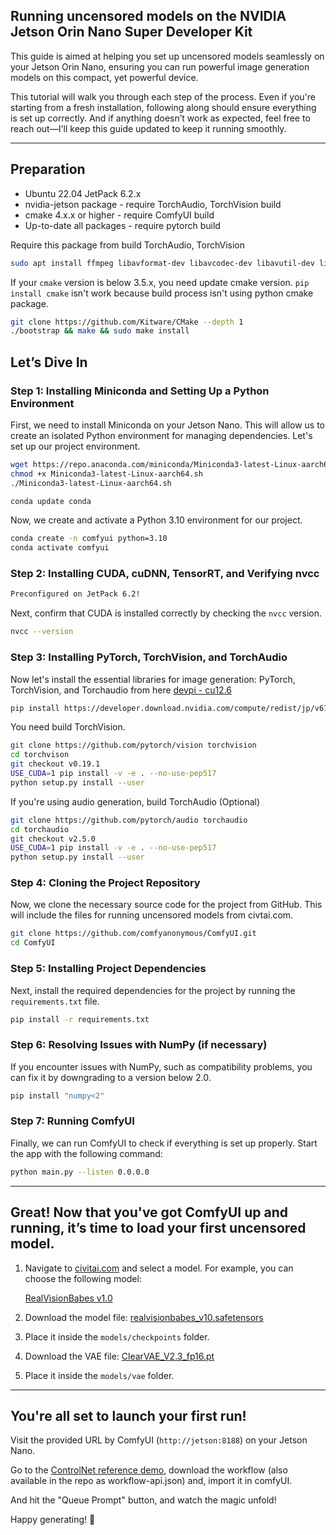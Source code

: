 ## Running uncensored models on the NVIDIA Jetson Orin Nano Super Developer Kit

This guide is aimed at helping you set up uncensored models seamlessly on your Jetson Orin Nano, ensuring you can run powerful image generation models on this compact, yet powerful device.

This tutorial will walk you through each step of the process. Even if you're starting from a fresh installation, following along should ensure everything is set up correctly. And if anything doesn’t work as expected, feel free to reach out—I'll keep this guide updated to keep it running smoothly.

---
## Preparation
* Ubuntu 22.04 JetPack 6.2.x
* nvidia-jetson package - require TorchAudio, TorchVision build
* cmake 4.x.x or higher - require ComfyUI build
* Up-to-date all packages - require pytorch build

Require this package from build TorchAudio, TorchVision
```bash
sudo apt install ffmpeg libavformat-dev libavcodec-dev libavutil-dev libavdevice-dev libavfilter-dev
```

If your `cmake` version is below 3.5.x, you need update cmake version.
`pip install cmake` isn't work because build process isn't using python cmake package.
```bash
git clone https://github.com/Kitware/CMake --depth 1
./bootstrap && make && sudo make install
```

## Let’s Dive In

### Step 1: Installing Miniconda and Setting Up a Python Environment

First, we need to install Miniconda on your Jetson Nano. This will allow us to create an isolated Python environment for managing dependencies. Let's set up our project environment.

```bash
wget https://repo.anaconda.com/miniconda/Miniconda3-latest-Linux-aarch64.sh
chmod +x Miniconda3-latest-Linux-aarch64.sh
./Miniconda3-latest-Linux-aarch64.sh

conda update conda
```

Now, we create and activate a Python 3.10 environment for our project.

```bash
conda create -n comfyui python=3.10
conda activate comfyui
```

### Step 2: Installing CUDA, cuDNN, TensorRT, and Verifying nvcc

```bash
Preconfigured on JetPack 6.2!
```

Next, confirm that CUDA is installed correctly by checking the `nvcc` version.

```bash
nvcc --version
```

### Step 3: Installing PyTorch, TorchVision, and TorchAudio

Now let's install the essential libraries for image generation: PyTorch, TorchVision, and Torchaudio from here [devpi - cu12.6](http://jetson.webredirect.org/jp6/cu126)

```bash
pip install https://developer.download.nvidia.com/compute/redist/jp/v61/pytorch/torch-2.5.0a0+872d972e41.nv24.08.17622132-cp310-cp310-linux_aarch64.whl
```

You need build TorchVision.
```bash
git clone https://github.com/pytorch/vision torchvision
cd torchvison
git checkout v0.19.1
USE_CUDA=1 pip install -v -e . --no-use-pep517
python setup.py install --user
```

If you're using audio generation, build TorchAudio (Optional)
```bash
git clone https://github.com/pytorch/audio torchaudio
cd torchaudio
git checkout v2.5.0
USE_CUDA=1 pip install -v -e . --no-use-pep517
python setup.py install --user
```

### Step 4: Cloning the Project Repository

Now, we clone the necessary source code for the project from GitHub. This will include the files for running uncensored models from civtai.com.

```bash
git clone https://github.com/comfyanonymous/ComfyUI.git
cd ComfyUI
```

### Step 5: Installing Project Dependencies

Next, install the required dependencies for the project by running the `requirements.txt` file.

```bash
pip install -r requirements.txt
```

### Step 6: Resolving Issues with NumPy (if necessary)

If you encounter issues with NumPy, such as compatibility problems, you can fix it by downgrading to a version below 2.0.

```bash
pip install "numpy<2"
```

### Step 7: Running ComfyUI

Finally, we can run ComfyUI to check if everything is set up properly. Start the app with the following command:

```bash
python main.py --listen 0.0.0.0
```

---

## Great! Now that you've got ComfyUI up and running, it’s time to load your first uncensored model.

1. Navigate to [civitai.com](https://civitai.com) and select a model. For example, you can choose the following model:

   [RealVisionBabes v1.0](https://civitai.com/models/543456?modelVersionId=604282)

2. Download the model file: [realvisionbabes_v10.safetensors](https://civitai.com/api/download/models/604282?type=Model&format=SafeTensor&size=pruned&fp=fp16)

3. Place it inside the `models/checkpoints` folder.

4. Download the VAE file: [ClearVAE_V2.3_fp16.pt](https://civitai.com/api/download/models/604282?type=VAE)

5. Place it inside the `models/vae` folder.



---

## You're all set to launch your first run! 

Visit the provided URL by ComfyUI (`http://jetson:8188`) on your Jetson Nano.

Go to the [ControlNet reference demo](https://civitai.com/posts/3943573), download the workflow (also available in the repo as workflow-api.json) and, import it in comfyUI.

And hit the "Queue Prompt" button, and watch the magic unfold!

Happy generating! 🎉
